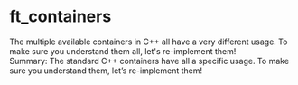 # ft_containers
The multiple available containers in C++ all have a very different usage. To make sure you understand them all, let's re-implement them!\
Summary:
The standard C++ containers have all a specific usage.
To make sure you understand them, let’s re-implement them!
